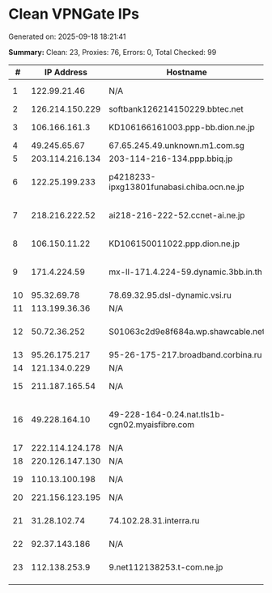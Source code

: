 # Clean VPNGate IPs
Generated on: 2025-09-18 18:21:41

**Summary:** Clean: 23, Proxies: 76, Errors: 0, Total Checked: 99

| # | IP Address | Hostname | Type | Country | Provider |
|---|------------|----------|------|---------|----------|
| 1 | 122.99.21.46 | N/A | Business | TW | Hoshin Multimedia Center Inc. |
| 2 | 126.214.150.229 | softbank126214150229.bbtec.net | Business | JP | SoftBank Corp. |
| 3 | 106.166.161.3 | KD106166161003.ppp-bb.dion.ne.jp | Business | JP | KDDI CORPORATION |
| 4 | 49.245.65.67 | 67.65.245.49.unknown.m1.com.sg | Residential | SG | M1 LIMITED |
| 5 | 203.114.216.134 | 203-114-216-134.ppp.bbiq.jp | Business | JP | QTnet,Inc. |
| 6 | 122.25.199.233 | p4218233-ipxg13801funabasi.chiba.ocn.ne.jp | Business | JP | NTT Communications Corporation |
| 7 | 218.216.222.52 | ai218-216-222-52.ccnet-ai.ne.jp | Residential | JP | COMMUNITY NETWORK CENTER INCORPORATED. |
| 8 | 106.150.11.22 | KD106150011022.ppp.dion.ne.jp | Business | JP | KDDI CORPORATION |
| 9 | 171.4.224.59 | mx-ll-171.4.224-59.dynamic.3bb.in.th | Residential | TH | Triple T Broadband Public Company Limited |
| 10 | 95.32.69.78 | 78.69.32.95.dsl-dynamic.vsi.ru | Residential | RU | PJSC Rostelecom |
| 11 | 113.199.36.36 | N/A | Business | KR | ABN |
| 12 | 50.72.36.252 | S01063c2d9e8f684a.wp.shawcable.net | Residential | CA | Shaw Communications Inc. |
| 13 | 95.26.175.217 | 95-26-175-217.broadband.corbina.ru | Residential | RU | PJSC "Vimpelcom" |
| 14 | 121.134.0.229 | N/A | Business | KR | Korea Telecom |
| 15 | 211.187.165.54 | N/A | Residential | KR | SK Broadband Co Ltd |
| 16 | 49.228.164.10 | 49-228-164-0.24.nat.tls1b-cgn02.myaisfibre.com | Residential | TH | ADVANCED WIRELESS NETWORK COMPANY LIMITED |
| 17 | 222.114.124.178 | N/A | Business | KR | Korea Telecom |
| 18 | 220.126.147.130 | N/A | Business | KR | Korea Telecom |
| 19 | 110.13.100.198 | N/A | Business | KR | SK Broadband Co Ltd |
| 20 | 221.156.123.195 | N/A | Business | KR | Korea Telecom |
| 21 | 31.28.102.74 | 74.102.28.31.interra.ru | Residential | RU | INTERRA telecommunications group, Ltd. |
| 22 | 92.37.143.186 | N/A | Wireless | RU | PJSC Rostelecom |
| 23 | 112.138.253.9 | 9.net112138253.t-com.ne.jp | Business | JP | TOKAI Communications Corporation |
